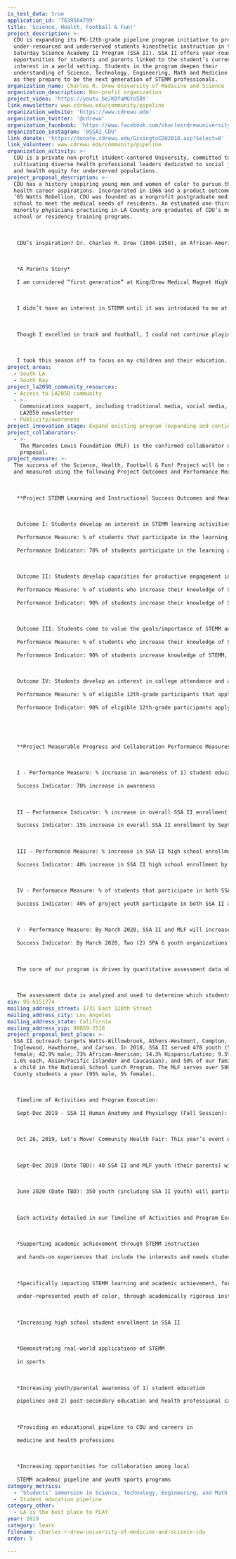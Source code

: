```yaml
---
is_test_data: true
application_id: '7639564799'
title: 'Science, Health, Football & Fun!'
project_description: >-
  CDU is expanding its PK-12th-grade pipeline program initiative to provide
  under-resourced and underserved students kinesthetic instruction in the
  Saturday Science Academy II Program (SSA II). SSA II offers year-round
  opportunities for students and parents linked to the student’s current
  interest in a world setting. Students in the program deepen their
  understanding of Science, Technology, Engineering, Math and Medicine (STEMM),
  as they prepare to be the next generation of STEMM professionals.
organization_name: Charles R. Drew University of Medicine and Science (CDU)
organization_description: Non-profit organization
project_video: 'https://youtu.be/K8faMGto5BY'
link_newsletter: www.cdrewu.edu/community/pipeline
organization_website: 'https://www.cdrewu.edu'
organization_twitter: '@cdrewu'
organization_facebook: 'https://www.facebook.com/charlesrdrewuniversity/'
organization_instagram: '@SSA2_CDU'
link_donate: 'https://donate.cdrewu.edu/GivingtoCDU2018.asp?Select=8'
link_volunteer: www.cdrewu.edu/community/pipeline
organization_activity: >-
  CDU is a private non-profit student-centered University, committed to
  cultivating diverse health professional leaders dedicated to social justice
  and health equity for underserved populations.
project_proposal_description: >-
  CDU has a history inspiring young men and women of color to pursue their
  health career aspirations. Incorporated in 1966 and a product outcome of the
  ’65 Watts Rebellion, CDU was founded as a nonprofit postgraduate medical
  school to meet the medical needs of residents. An estimated one-third of
  minority physicians practicing in LA County are graduates of CDU’s medical
  school or residency training programs. 
   
   
   
   CDU’s inspiration? Dr. Charles R. Drew (1904-1950), an African-American physician/surgeon who overcame long odds and racism. In this tradition, through SSA, CDU’s flagship pipeline program, thousands of youth have become SSA teachers, mentors, health professionals, and SSA parents are continuing the circle of inspiration, enrolling their children and grandchildren. 
   
   
   
   *A Parents Story*
   
   I am considered “first generation” at King/Drew Medical Magnet High School of Medicine and Science. It opened in 1998 and is where I began my journey in what is now called STEM. My four children currently attend SSA II, and they enjoy learning about the human body, science, and math. SSA II has had a major impact on them -- I see the difference it has made in each of them.
   
   
   
   I didn’t have an interest in STEMM until it was introduced to me at King/Drew High School. As students, we would go across the street to Martin Luther King Hospital as part of our curriculum. There, I was assigned to Emergency/Triage (ER), working hands-on with patients and doctors. In 2001, my junior year of high school, I was asked to be an SSA tutor, tutoring 3rd-4th-graders in Biology (also a great interest of mine). The students were very interested as well. Some subjects were fairly new to a lot of us, but being in SSA made you want to go into medicine.
   
   
   
   Though I excelled in track and football, I could not continue playing. My parents wanted me to attend the magnet school and focus on my schooling, rather than sports. Today, I am still somewhat in the medical field serving as a Wildland Firefighter, where I also save lives.
   
   
   
   I took this season off to focus on my children and their education. SSA was the first step. I knew that whenever I had kids, they would come to SSA. SSA II prepares youth for what’s ahead -- educationally, for careers, and life.
project_areas:
  - South LA
  - South Bay
project_la2050_community_resources:
  - Access to LA2050 community
  - >-
    Communications support, including traditional media, social media, and
    LA2050 newsletter
  - Publicity/awareness
project_innovation_stage: Expand existing program (expanding and continuing ongoing successful projects)
project_collaborators:
  - >-
    The Marcedes Lewis Foundation (MLF) is the confirmed collaborator on this
    proposal.
project_measure: >-
  The success of the Science, Health, Football & Fun! Project will be defined
  and measured using the following Project Outcomes and Performance Measures: 
   
   
   
   **Project STEMM Learning and Instructional Success Outcomes and Measures:
   
   
   
   Outcome I: Students develop an interest in STEMM learning activities and physical activity/sports. 
   
   Performance Measure: % of students that participate in the learning activities (human anatomy and physiology session, the football camp and Let's Move! event)
   
   Performance Indicator: 70% of students participate in the learning activities (human anatomy and physiology session, the football camp and Let's Move! event)
   
   
   
   Outcome II: Students develop capacities for productive engagement in STEM learning activities.
   
   Performance Measure: % of students who increase their knowledge of STEMM as measured by pre/post assessments
   
   Performance Indicator: 90% of students increase their knowledge of STEMM as measured by pre/post assessments
   
   
   
   Outcome III: Students come to value the goals/importance of STEMM and physical activity/sports in everyday life. 
   
   Performance Measure: % of students who increase their knowledge of STEMM, health care careers, physical activity, and sports as measured by pre/post assessments
   
   Performance Indicator: 90% of students increase knowledge of STEMM, health care careers, physical activity, and sports as measured by pre/post assessments
   
   
   
   Outcome IV: Students develop an interest in college attendance and a major in STEMM including sports medicine or kinesiology.
   
   Performance Measure: % of eligible 12th-grade participants that apply to a college or university, measured by the College Readiness Checklist.
   
   Performance Indicator: 90% of eligible 12th-grade participants apply to a college or university as measured by the College Readiness Checklist.
   
   
   
   
   
   **Project Measurable Progress and Collaboration Performance Measures and Success Indicators:
   
   
   
   I - Performance Measure: % increase in awareness of 1) student education pipelines, 2) the education pipeline to and through CDU to careers in medicine and health professions, and 3) post-secondary education and health professional careers matching their interest and participation in youth sports, measured by pre and post-program parent and youth surveys
   
   Success Indicator: 70% increase in awareness
   
   
   
   II - Performance Indicator: % increase in overall SSA II enrollment by September 2019
   
   Success Indicator: 15% increase in overall SSA II enrollment by September 2019
   
   
   
   III - Performance Measure: % increase in SSA II high school enrollment by February 2020
   
   Success Indicator: 40% increase in SSA II high school enrollment by February 2020
   
   
   
   IV - Performance Measure: % of students that participate in both SSA II and MLF activities, by June 2020
   
   Success Indicator: 40% of project youth participate in both SSA II and MLF activities, by June 2020
   
   
   
   V - Performance Measure: By March 2020, SSA II and MLF will increase opportunities for collaboration among local STEMM academic pipeline and youth sports programs, by organizing a STEMM and Youth Sports collaborative, targeting LA County SPA 6 youth organizations
   
   Success Indicator: By March 2020, Two (2) SPA 6 youth organizations will join the collaborative.
   
   
   
   The core of our program is driven by quantitative assessment data obtained from each student. Students will be evaluated at the beginning of the 8-week Human Anatomy and Physiology STEMM-focused session to gauge their subject content knowledge. Upon completing the eight-week programmatic session, students are given a post-test that is directly aligned with the Next Generation Science Standards curriculum in which they were actively engaged. (Annually, SSA II includes two other 8-week sessions; Marine Biology and Plant Life, Physical Science and Engineering).
   
   
   
   The assessment data is analyzed and used to determine which students may need additional educational support (i.e., weekly tutoring services). Also, the assessment process provides SSA II staff a benchmark of student capacity and knowledge on the subject matter. Qualitative assessments are also conducted using student and parent surveys, student research, and presentations.
ein: 95-6151774
mailing_address_street: 1731 East 120th Street
mailing_address_city: Los Angeles
mailing_address_state: California
mailing_address_zip: 90059-2518
project_proposal_best_place: >-
  SSA II outreach targets Watts-Willowbrook, Athens-Westmont, Compton,
  Inglewood, Hawthorne, and Carson. In 2018, SSA II served 478 youth (57.1%
  female; 42.9% male; 73% African-American; 14.3% Hispanic/Latino; 9.5% Other;
  1.6% each, Asian/Pacific Islander and Caucasian), and 50% of our families had
  a child in the National School Lunch Program. The MLF serves over 500 LA
  County students a year (95% male, 5% female).
   
   
   
   Timeline of Activities and Program Execution:
   
   Sept-Dec 2019 - SSA II Human Anatomy and Physiology (Fall Session): Including instructional and hands-on learning activities on the Human Body, related medical specialties and specialists, tutoring, critical thinking and SAT test-taking skills. Particular focus will be on Chronic Traumatic Encephalopathy (CTE), a neurodegenerative disease caused by repeated head injuries, Traumatic Brain Injury (TBI), and sports medicine.
   
   
   
   Oct 26, 2019, Let's Move! Community Health Fair: This year’s event will serve 350 SSA II and MLF youth, their families, and the local community. The event includes a run-walk event, health screenings, physical and mental health and wellness resources, and a mini-farmers market. Significant focus will be on providing information and resources addressing youth sports safety, CTE/TBI, and education and professional careers in the health professions.
   
    
   
   Sept-Dec 2019 (Date TBD): 40 SSA II and MLF youth (their parents) will attend the NFL's LA Chargers vs. Green Bay Packers football game or another local pro football game(based on ticket availability. As of 3/29, 29, 2019-20 NFL schedules were not published.
   
   
   
   June 2020 (Date TBD): 350 youth (including SSA II youth) will participate in the MLF’s Annual Youth Football Camp in Long Beach, CA. SSA II will bring a new dimension to the camp by adding educational activities for parents and youth focusing on sports medicine and careers in the health professions, essential CTE and TBI information, and resources, and a resulting increase in the participation of females.
   
   
   
   Each activity detailed in our Timeline of Activities and Program Execution will make measurable progress toward making LA the best place to LEARN (and PLAY) by:
   
   
   
   *Supporting academic achievement through STEMM instruction
   
   and hands-on experiences that include the interests and needs student and scholar-athletes
   
   
   
   *Specifically impacting STEMM learning and academic achievement, for
   
   under-represented youth of color, through academically rigorous instruction and hands-on learning
   
   
   
   *Increasing high school student enrollment in SSA II
   
   
   
   *Demonstrating real-world applications of STEMM
   
   in sports
   
   
   
   *Increasing youth/parental awareness of 1) student education
   
   pipelines and 2) post-secondary education and health professional careers matching their interest and participation in youth sports
   
   
   
   *Providing an educational pipeline to CDU and careers in
   
   medicine and health professions
   
   
   
   *Increasing opportunities for collaboration among local
   
   STEMM academic pipeline and youth sports programs
category_metrics:
  - 'Students’ immersion in Science, Technology, Engineering, and Math content'
  - Student education pipeline
category_other:
  - LA is the best place to PLAY
year: 2019
category: learn
filename: charles-r-drew-university-of-medicine-and-science-cdu
order: 5

---
```

